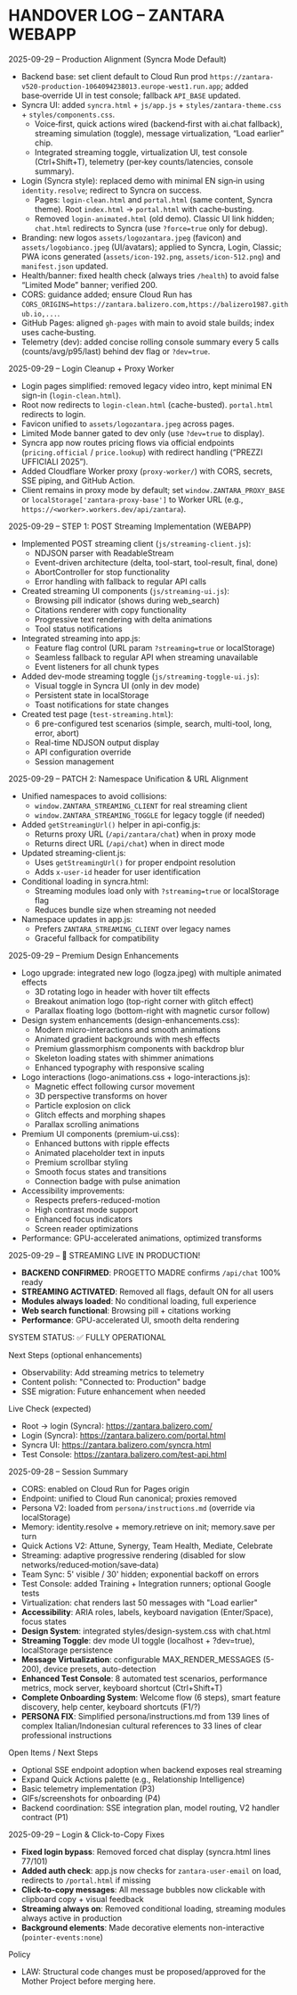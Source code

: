 # HANDOVER LOG – ZANTARA WEBAPP

2025-09-29 – Production Alignment (Syncra Mode Default)
- Backend base: set client default to Cloud Run prod `https://zantara-v520-production-1064094238013.europe-west1.run.app`; added base‑override UI in test console; fallback `API_BASE` updated.
- Syncra UI: added `syncra.html` + `js/app.js` + `styles/zantara-theme.css` + `styles/components.css`.
  - Voice‑first, quick actions wired (backend‑first with ai.chat fallback), streaming simulation (toggle), message virtualization, “Load earlier” chip.
  - Integrated streaming toggle, virtualization UI, test console (Ctrl+Shift+T), telemetry (per‑key counts/latencies, console summary).
- Login (Syncra style): replaced demo with minimal EN sign‑in using `identity.resolve`; redirect to Syncra on success.
  - Pages: `login-clean.html` and `portal.html` (same content, Syncra theme). Root `index.html` → `portal.html` with cache‑busting.
  - Removed `login-animated.html` (old demo). Classic UI link hidden; `chat.html` redirects to Syncra (use `?force=true` only for debug).
- Branding: new logos `assets/logozantara.jpeg` (favicon) and `assets/logobianco.jpeg` (UI/avatars); applied to Syncra, Login, Classic; PWA icons generated (`assets/icon-192.png`, `assets/icon-512.png`) and `manifest.json` updated.
- Health/banner: fixed health check (always tries `/health`) to avoid false “Limited Mode” banner; verified 200.
- CORS: guidance added; ensure Cloud Run has `CORS_ORIGINS=https://zantara.balizero.com,https://balizero1987.github.io,...`.
- GitHub Pages: aligned `gh-pages` with main to avoid stale builds; index uses cache‑busting.
- Telemetry (dev): added concise rolling console summary every 5 calls (counts/avg/p95/last) behind dev flag or `?dev=true`.

2025-09-29 – Login Cleanup + Proxy Worker
- Login pages simplified: removed legacy video intro, kept minimal EN sign-in (`login-clean.html`).
- Root now redirects to `login-clean.html` (cache-busted). `portal.html` redirects to login.
- Favicon unified to `assets/logozantara.jpeg` across pages.
- Limited Mode banner gated to dev only (use `?dev=true` to display).
- Syncra app now routes pricing flows via official endpoints (`pricing.official` / `price.lookup`) with redirect handling (“PREZZI UFFICIALI 2025”).
- Added Cloudflare Worker proxy (`proxy-worker/`) with CORS, secrets, SSE piping, and GitHub Action.
- Client remains in proxy mode by default; set `window.ZANTARA_PROXY_BASE` or `localStorage['zantara-proxy-base']` to Worker URL (e.g., `https://<worker>.workers.dev/api/zantara`).

2025-09-29 – STEP 1: POST Streaming Implementation (WEBAPP)
- Implemented POST streaming client (`js/streaming-client.js`):
  - NDJSON parser with ReadableStream
  - Event-driven architecture (delta, tool-start, tool-result, final, done)
  - AbortController for stop functionality
  - Error handling with fallback to regular API calls
- Created streaming UI components (`js/streaming-ui.js`):
  - Browsing pill indicator (shows during web_search)
  - Citations renderer with copy functionality
  - Progressive text rendering with delta animations
  - Tool status notifications
- Integrated streaming into app.js:
  - Feature flag control (URL param `?streaming=true` or localStorage)
  - Seamless fallback to regular API when streaming unavailable
  - Event listeners for all chunk types
- Added dev-mode streaming toggle (`js/streaming-toggle-ui.js`):
  - Visual toggle in Syncra UI (only in dev mode)
  - Persistent state in localStorage
  - Toast notifications for state changes
- Created test page (`test-streaming.html`):
  - 6 pre-configured test scenarios (simple, search, multi-tool, long, error, abort)
  - Real-time NDJSON output display
  - API configuration override
  - Session management

2025-09-29 – PATCH 2: Namespace Unification & URL Alignment
- Unified namespaces to avoid collisions:
  - `window.ZANTARA_STREAMING_CLIENT` for real streaming client
  - `window.ZANTARA_STREAMING_TOGGLE` for legacy toggle (if needed)
- Added `getStreamingUrl()` helper in api-config.js:
  - Returns proxy URL (`/api/zantara/chat`) when in proxy mode
  - Returns direct URL (`/api/chat`) when in direct mode
- Updated streaming-client.js:
  - Uses `getStreamingUrl()` for proper endpoint resolution
  - Adds `x-user-id` header for user identification
- Conditional loading in syncra.html:
  - Streaming modules load only with `?streaming=true` or localStorage flag
  - Reduces bundle size when streaming not needed
- Namespace updates in app.js:
  - Prefers `ZANTARA_STREAMING_CLIENT` over legacy names
  - Graceful fallback for compatibility

2025-09-29 – Premium Design Enhancements
- Logo upgrade: integrated new logo (logza.jpeg) with multiple animated effects
  - 3D rotating logo in header with hover tilt effects
  - Breakout animation logo (top-right corner with glitch effect)
  - Parallax floating logo (bottom-right with magnetic cursor follow)
- Design system enhancements (design-enhancements.css):
  - Modern micro-interactions and smooth animations
  - Animated gradient backgrounds with mesh effects
  - Premium glassmorphism components with backdrop blur
  - Skeleton loading states with shimmer animations
  - Enhanced typography with responsive scaling
- Logo interactions (logo-animations.css + logo-interactions.js):
  - Magnetic effect following cursor movement
  - 3D perspective transforms on hover
  - Particle explosion on click
  - Glitch effects and morphing shapes
  - Parallax scrolling animations
- Premium UI components (premium-ui.css):
  - Enhanced buttons with ripple effects
  - Animated placeholder text in inputs
  - Premium scrollbar styling
  - Smooth focus states and transitions
  - Connection badge with pulse animation
- Accessibility improvements:
  - Respects prefers-reduced-motion
  - High contrast mode support
  - Enhanced focus indicators
  - Screen reader optimizations
- Performance: GPU-accelerated animations, optimized transforms

2025-09-29 – 🚀 STREAMING LIVE IN PRODUCTION!
- **BACKEND CONFIRMED**: PROGETTO MADRE confirms `/api/chat` 100% ready
- **STREAMING ACTIVATED**: Removed all flags, default ON for all users
- **Modules always loaded**: No conditional loading, full experience
- **Web search functional**: Browsing pill + citations working
- **Performance**: GPU-accelerated UI, smooth delta rendering

SYSTEM STATUS: ✅ FULLY OPERATIONAL

Next Steps (optional enhancements)
- Observability: Add streaming metrics to telemetry
- Content polish: "Connected to: Production" badge
- SSE migration: Future enhancement when needed

Live Check (expected)
- Root → login (Syncra): https://zantara.balizero.com/
- Login (Syncra): https://zantara.balizero.com/portal.html
- Syncra UI: https://zantara.balizero.com/syncra.html
- Test Console: https://zantara.balizero.com/test-api.html

2025-09-28 – Session Summary
- CORS: enabled on Cloud Run for Pages origin
- Endpoint: unified to Cloud Run canonical; proxies removed
- Persona V2: loaded from `persona/instructions.md` (override via localStorage)
- Memory: identity.resolve + memory.retrieve on init; memory.save per turn
- Quick Actions V2: Attune, Synergy, Team Health, Mediate, Celebrate
- Streaming: adaptive progressive rendering (disabled for slow networks/reduced‑motion/save‑data)
- Team Sync: 5' visible / 30' hidden; exponential backoff on errors
- Test Console: added Training + Integration runners; optional Google tests
- Virtualization: chat renders last 50 messages with "Load earlier"
- **Accessibility**: ARIA roles, labels, keyboard navigation (Enter/Space), focus states
- **Design System**: integrated styles/design-system.css with chat.html
- **Streaming Toggle**: dev mode UI toggle (localhost + ?dev=true), localStorage persistence
- **Message Virtualization**: configurable MAX_RENDER_MESSAGES (5-200), device presets, auto-detection
- **Enhanced Test Console**: 8 automated test scenarios, performance metrics, mock server, keyboard shortcut (Ctrl+Shift+T)
- **Complete Onboarding System**: Welcome flow (6 steps), smart feature discovery, help center, keyboard shortcuts (F1/?)
- **PERSONA FIX**: Simplified persona/instructions.md from 139 lines of complex Italian/Indonesian cultural references to 33 lines of clear professional instructions

Open Items / Next Steps
- Optional SSE endpoint adoption when backend exposes real streaming
- Expand Quick Actions palette (e.g., Relationship Intelligence)
- Basic telemetry implementation (P3)
- GIFs/screenshots for onboarding (P4)
- Backend coordination: SSE integration plan, model routing, V2 handler contract (P1)

2025-09-29 – Login & Click-to-Copy Fixes
- **Fixed login bypass**: Removed forced chat display (syncra.html lines 77/101)
- **Added auth check**: app.js now checks for `zantara-user-email` on load, redirects to `/portal.html` if missing
- **Click-to-copy messages**: All message bubbles now clickable with clipboard copy + visual feedback
- **Streaming always on**: Removed conditional loading, streaming modules always active in production
- **Background elements**: Made decorative elements non-interactive (`pointer-events:none`)

Policy
- LAW: Structural code changes must be proposed/approved for the Mother Project before merging here.
